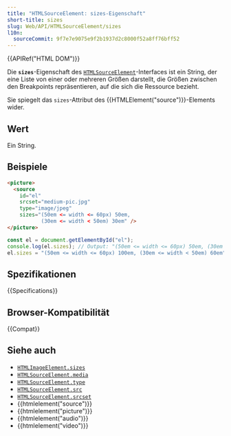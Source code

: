 ```yaml
---
title: "HTMLSourceElement: sizes-Eigenschaft"
short-title: sizes
slug: Web/API/HTMLSourceElement/sizes
l10n:
  sourceCommit: 9f7e7e9075e9f2b1937d2c8000f52a8ff76bff52
---
```


{{APIRef("HTML DOM")}}

Die **`sizes`**-Eigenschaft des [`HTMLSourceElement`](/de/docs/Web/API/HTMLSourceElement)-Interfaces ist ein String, der eine Liste von einer oder mehreren Größen darstellt, die Größen zwischen den Breakpoints repräsentieren, auf die sich die Ressource bezieht.

Sie spiegelt das `sizes`-Attribut des {{HTMLElement("source")}}-Elements wider.

## Wert

Ein String.

## Beispiele

```html
<picture>
  <source
    id="el"
    srcset="medium-pic.jpg"
    type="image/jpeg"
    sizes="(50em <= width <= 60px) 50em,
           (30em <= width < 50em) 30em" />
</picture>
```

```js
const el = document.getElementById("el");
console.log(el.sizes); // Output: "(50em <= width <= 60px) 50em, (30em <= width < 50em) 30em"
el.sizes = "(50em <= width <= 60px) 100em, (30em <= width < 50em) 60em"; // Updates the sizes value
```

## Spezifikationen

{{Specifications}}

## Browser-Kompatibilität

{{Compat}}

## Siehe auch

- [`HTMLImageElement.sizes`](/de/docs/Web/API/HTMLImageElement/sizes)
- [`HTMLSourceElement.media`](/de/docs/Web/API/HTMLSourceElement/media)
- [`HTMLSourceElement.type`](/de/docs/Web/API/HTMLSourceElement/type)
- [`HTMLSourceElement.src`](/de/docs/Web/API/HTMLSourceElement/src)
- [`HTMLSourceElement.srcset`](/de/docs/Web/API/HTMLSourceElement/srcset)
- {{htmlelement("source")}}
- {{htmlelement("picture")}}
- {{htmlelement("audio")}}
- {{htmlelement("video")}}
